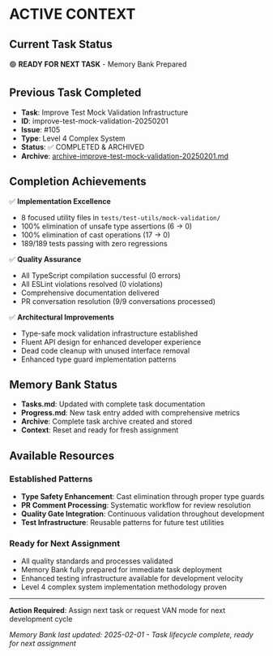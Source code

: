# ACTIVE CONTEXT

## Current Task Status

🟢 **READY FOR NEXT TASK** - Memory Bank Prepared

## Previous Task Completed

- **Task**: Improve Test Mock Validation Infrastructure
- **ID**: improve-test-mock-validation-20250201
- **Issue**: #105
- **Type**: Level 4 Complex System
- **Status**: ✅ COMPLETED & ARCHIVED
- **Archive**: [archive-improve-test-mock-validation-20250201.md](archive/archive-improve-test-mock-validation-20250201.md)

## Completion Achievements

✅ **Implementation Excellence**

- 8 focused utility files in `tests/test-utils/mock-validation/`
- 100% elimination of unsafe type assertions (6 → 0)
- 100% elimination of cast operations (17 → 0)
- 189/189 tests passing with zero regressions

✅ **Quality Assurance**

- All TypeScript compilation successful (0 errors)
- All ESLint violations resolved (0 violations)
- Comprehensive documentation delivered
- PR conversation resolution (9/9 conversations processed)

✅ **Architectural Improvements**

- Type-safe mock validation infrastructure established
- Fluent API design for enhanced developer experience
- Dead code cleanup with unused interface removal
- Enhanced type guard implementation patterns

## Memory Bank Status

- **Tasks.md**: Updated with complete task documentation
- **Progress.md**: New task entry added with comprehensive metrics
- **Archive**: Complete task archive created and stored
- **Context**: Reset and ready for fresh assignment

## Available Resources

### Established Patterns

- **Type Safety Enhancement**: Cast elimination through proper type guards
- **PR Comment Processing**: Systematic workflow for review resolution
- **Quality Gate Integration**: Continuous validation throughout development
- **Test Infrastructure**: Reusable patterns for future test utilities

### Ready for Next Assignment

- All quality standards and processes validated
- Memory Bank fully prepared for immediate task deployment
- Enhanced testing infrastructure available for development velocity
- Level 4 complex system implementation methodology proven

---

**Action Required**: Assign next task or request VAN mode for next development cycle

_Memory Bank last updated: 2025-02-01 - Task lifecycle complete, ready for next assignment_
